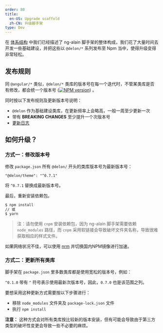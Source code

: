 ```yaml
---
order: 80
title:
  en-US: Upgrade scaffold
  zh-CN: 升级脚手架
type: Dev
---
```


在 [体系结构](/docs/architecture) 中我们已经描述了 ng-alain 脚手架的整体构成，我们花了大量时间去开发一些基础建设，并把这些以 `@delon/*` 系列发布至 Npm 当中，使得升级变得非常轻松。

## 发布规则

同 `@angular/*` 类似，`@delon/*` 类库的版本号在每一个迭代时，不管某类库是否有修改，都会统一个版本号 ([![NPM version](https://img.shields.io/npm/v/@delon/theme.svg)](https://www.npmjs.com/package/@delon/theme)) 。

同时按以下发布规则及更新版本号说明：

- `@delon` 作为基础建设类库，在更新频率上会略高，一般一周至少更新一次
- 带有 **BREAKING CHANGES** 至少提升一个次版本号
- [更新日志](/docs/changelog)

## 如何升级？

### 方式一：修改版本号

修改 `package.json` 所有 `@delon/` 开头的类库版本号为最新版本号：

```
"@delon/theme": "^0.7.1"
```

将 `^0.7.1` 替换成最新版本号。

最后，重新安装依赖包。

```bash
$ npm install
// 或
$ yarn
```

> 注：请勿使用 `cnpm` 安装依赖包，因为 ng-alain 脚手架需要依赖 `node_modules` 路径，而 `cnpm` 采用软链接会导致破坏文件夹名称，导致很难获取相应的样式文件。

如果网络状况不佳，可以使用 [nrm](https://www.npmjs.com/package/nrm) 并切换国内NPM镜像进行加速。

### 方式二：更新所有类库

脚手架在 `package.json` 里多数类库都是使用宽松的版本号，例如：

`^0.1.0` 带有 `^` 符号表示使用最新次版本号，因此，`0.7.0` 也是该范围之列。

要想采用这种更新方式需要按以下步骤进行：

- 移除 `node_modules` 文件夹及 `package-lock.json` 文件
- 执行 `npm install`

**注意：** 这种方式会对所有类库按比较新的版本安装，但有可能会导致由于第三方类型的破坏性变更会导致一些不必要的麻烦。

